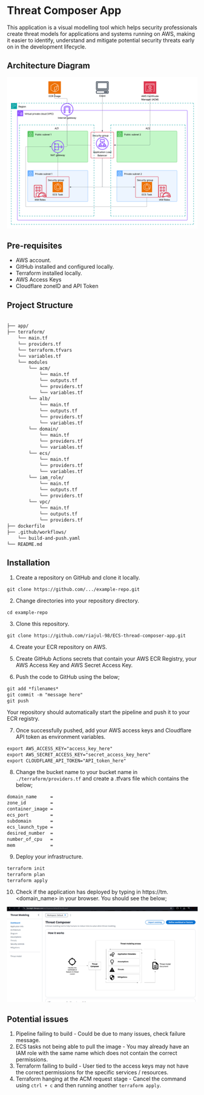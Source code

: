 # Threat Composer App
This application is a visual modelling tool which helps security professionals create threat models for applications and systems running on AWS, making it easier to identify, understand and mitigate potential security threats early on in the development lifecycle.

## Architecture Diagram

![alt text](<architecture.png>)

## Pre-requisites
- AWS account.
- GitHub installed and configured locally.
- Terraform installed locally.
- AWS Access Keys
- Cloudflare zoneID and API Token

## Project Structure

```

├── app/
├── terraform/
    └── main.tf
    └── providers.tf
    └── terraform.tfvars
    └── variables.tf
    └── modules
        └── acm/
            └── main.tf
            └── outputs.tf
            └── providers.tf
            └── variables.tf
        └── alb/
            └── main.tf
            └── outputs.tf
            └── providers.tf
            └── variables.tf
        └── domain/
            └── main.tf
            └── providers.tf
            └── variables.tf
        └── ecs/
            └── main.tf
            └── providers.tf
            └── variables.tf
        └── iam_role/
            └── main.tf
            └── outputs.tf
            └── providers.tf
        └── vpc/ 
            └── main.tf
            └── outputs.tf
            └── providers.tf
├── dockerfile
├── .github/workflows/
    └── build-and-push.yaml
└── README.md 

```

## Installation
1. Create a repository on GitHub and clone it locally.
```
git clone https://github.com/.../example-repo.git
```

2. Change directories into your repository directory.
```
cd example-repo
```

3. Clone this repository.
```
git clone https://github.com/riajul-98/ECS-thread-composer-app.git
```

4. Create your ECR repository on AWS.

5. Create GitHub Actions secrets that contain your AWS ECR Registry, your AWS Access Key and AWS Secret Access Key.

6. Push the code to GitHub using the below;

```
git add *filenames*
git commit -m "message here"
git push
```
Your repository should automatically start the pipeline and push it to your ECR registry.

7. Once successfully pushed, add your AWS access keys and Cloudflare API token as environment variables.
```
export AWS_ACCESS_KEY="access_key_here"
export AWS_SECRET_ACCESS_KEY="secret_access_key_here"
export CLOUDFLARE_API_TOKEN="API_token_here"
```

8. Change the bucket name to your bucket name in `./terraform/providers.tf` and create a .tfvars file which contains the below;
```
domain_name     = 
zone_id         = 
container_image = 
ecs_port        = 
subdomain       = 
ecs_launch_type = 
desired_number  = 
number_of_cpu   = 
mem             = 

```

9. Deploy your infrastructure.
```
terraform init
terraform plan
terraform apply
```

10. Check if the application has deployed by typing in https://tm.<domain_name> in your browser. You should see the below;

![alt text](<threat_composer.png>)

## Potential issues
1. Pipeline failing to build - Could be due to many issues, check failure message.
2. ECS tasks not being able to pull the image - You may already have an IAM role with the same name which does not contain the correct permissions.
3. Terraform failing to build - User tied to the access keys may not have the correct permissions for the specific services / resources.
4. Terraform hanging at the ACM request stage - Cancel the command using `ctrl + c` and then running another `terraform apply`.